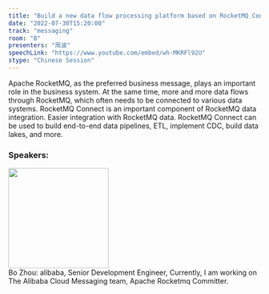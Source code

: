 ```yaml
---
title: "Build a new data flow processing platform based on RocketMQ Connect"
date: "2022-07-30T15:20:00"
track: "messaging"
room: "B"
presenters: "周波"
speechLink: "https://www.youtube.com/embed/wh-MKRFl92U"
stype: "Chinese Session"
---
```

Apache RocketMQ, as the preferred business message, plays an important role in the business system. At the same time, more and more data flows through RocketMQ, which often needs to be connected to various data systems. RocketMQ Connect is an important component of RocketMQ data integration. Easier integration with RocketMQ data. RocketMQ Connect can be used to build end-to-end data pipelines, ETL, implement CDC, build data lakes, and more.
 ### Speakers: 
 <img src="images/speaker/1239.png" width="200" /><br>Bo Zhou: alibaba, Senior Development Engineer, Currently, I am working on The Alibaba Cloud Messaging team, Apache Rocketmq Committer.

 